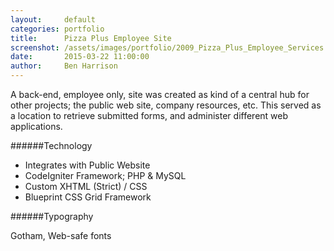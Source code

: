 ```yaml
---
layout:     default
categories: portfolio
title:      Pizza Plus Employee Site
screenshot: /assets/images/portfolio/2009_Pizza_Plus_Employee_Services.jpg
date:       2015-03-22 11:00:00
author:     Ben Harrison
---
```


A back-end, employee only, site was created as kind of a central hub for other projects;
the public web site, company resources, etc. This served as a location to retrieve submitted forms, and administer different web applications.

######Technology

* Integrates with Public Website
* CodeIgniter Framework; PHP &amp; MySQL
* Custom XHTML (Strict) / CSS
* Blueprint CSS Grid Framework

######Typography

Gotham, Web-safe fonts
